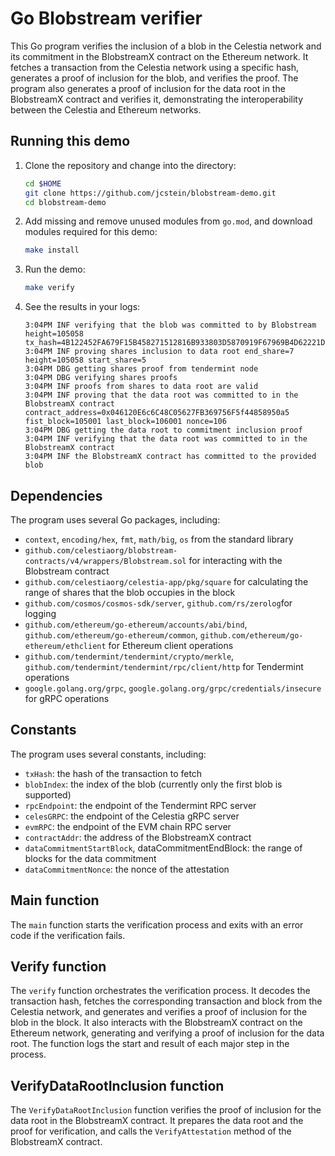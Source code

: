 # Go Blobstream verifier

This Go program verifies the inclusion of a blob in the Celestia
network and its commitment in the BlobstreamX contract on the
Ethereum network. It fetches a transaction from the Celestia
network using a specific hash, generates a proof of inclusion
for the blob, and verifies the proof. The program also generates
a proof of inclusion for the data root in the BlobstreamX contract
and verifies it, demonstrating the interoperability between the
Celestia and Ethereum networks.

## Running this demo

1. Clone the repository and change into the directory:

    ```bash
    cd $HOME
    git clone https://github.com/jcstein/blobstream-demo.git
    cd blobstream-demo
    ```

2. Add missing and remove unused modules from `go.mod`, and download modules required for this demo:

    ```bash
    make install
    ```

3. Run the demo:

    ```bash
    make verify
    ```

4. See the results in your logs:

    ```logs
    3:04PM INF verifying that the blob was committed to by Blobstream height=105058 tx_hash=4B122452FA679F15B458271512816B933803D5870919F67969B4D62221D70346
    3:04PM INF proving shares inclusion to data root end_share=7 height=105058 start_share=5
    3:04PM DBG getting shares proof from tendermint node
    3:04PM DBG verifying shares proofs
    3:04PM INF proofs from shares to data root are valid
    3:04PM INF proving that the data root was committed to in the BlobstreamX contract contract_address=0x046120E6c6C48C05627FB369756F5f44858950a5 fist_block=105001 last_block=106001 nonce=106
    3:04PM DBG getting the data root to commitment inclusion proof
    3:04PM INF verifying that the data root was committed to in the BlobstreamX contract
    3:04PM INF the BlobstreamX contract has committed to the provided blob
    ```

## Dependencies

The program uses several Go packages, including:

- `context`, `encoding/hex`, `fmt`, `math/big`, `os` from the standard library
- `github.com/celestiaorg/blobstream-contracts/v4/wrappers/Blobstream.sol` for interacting with the Blobstream contract
- `github.com/celestiaorg/celestia-app/pkg/square` for calculating the range of shares that the blob occupies in the block
- `github.com/cosmos/cosmos-sdk/server`, `github.com/rs/zerolog`for logging
- `github.com/ethereum/go-ethereum/accounts/abi/bind`, `github.com/ethereum/go-ethereum/common`, `github.com/ethereum/go-ethereum/ethclient` for Ethereum client operations
- `github.com/tendermint/tendermint/crypto/merkle`, `github.com/tendermint/tendermint/rpc/client/http` for Tendermint operations
- `google.golang.org/grpc`, `google.golang.org/grpc/credentials/insecure` for gRPC operations

## Constants

The program uses several constants, including:

- `txHash`: the hash of the transaction to fetch
- `blobIndex`: the index of the blob (currently only the first blob is supported)
- `rpcEndpoint`: the endpoint of the Tendermint RPC server
- `celesGRPC`: the endpoint of the Celestia gRPC server
- `evmRPC`: the endpoint of the EVM chain RPC server
- `contractAddr`: the address of the BlobstreamX contract
- `dataCommitmentStartBlock`, dataCommitmentEndBlock: the range of blocks for the data commitment
- `dataCommitmentNonce`: the nonce of the attestation

## Main function

The `main` function starts the verification process and exits with an error
code if the verification fails.

## Verify function

The `verify` function orchestrates the verification process. It decodes
the transaction hash, fetches the corresponding transaction and block
from the Celestia network, and generates and verifies a proof of inclusion
for the blob in the block. It also interacts with the BlobstreamX
contract on the Ethereum network, generating and verifying a proof of
inclusion for the data root. The function logs the start and result of
each major step in the process.

## VerifyDataRootInclusion function

The `VerifyDataRootInclusion` function verifies the proof of inclusion for
the data root in the BlobstreamX contract. It prepares the data root and the
proof for verification, and calls the `VerifyAttestation` method of the
BlobstreamX contract.
